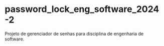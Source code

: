 # password_lock_eng_software_2024-2
Projeto de gerenciador de senhas para disciplina de engenharia de software.
